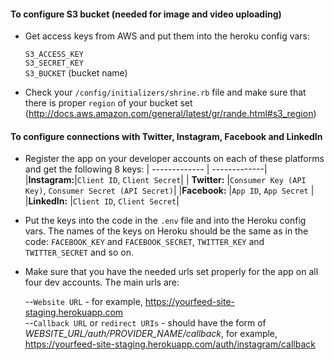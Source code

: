 #### To configure S3 bucket (needed for image and video uploading)

- Get access keys from AWS and put them into the heroku config vars:

    `S3_ACCESS_KEY`   <br />
    `S3_SECRET_KEY`   <br />
    `S3_BUCKET`          (bucket name)
    
- Check your `/config/initializers/shrine.rb` file and make sure that there is proper `region` of your bucket set <br />
  (http://docs.aws.amazon.com/general/latest/gr/rande.html#s3_region)


#### To configure connections with Twitter, Instagram, Facebook and LinkedIn

- Register the app on your developer accounts on each of these platforms and get the following 8 keys:
   | ------------- | -------------|
    |**Instagram:**|`Client ID`, `Client Secret`|
   | **Twitter:**  |`Consumer Key (API Key)`, `Consumer Secret (API Secret)`|
    |**Facebook:** |`App ID`, `App Secret` |
    |**LinkedIn:** |`Client ID`, `Client Secret`|

- Put the keys into the code in the `.env` file and into the Heroku config vars. The names of the keys on Heroku should be the same as in the code: `FACEBOOK_KEY` and `FACEBOOK_SECRET`, `TWITTER_KEY` and `TWITTER_SECRET` and so on.

- Make sure that you have the needed urls set properly for the app on all four dev accounts. The main urls are:

    --`Website URL` - for example, https://yourfeed-site-staging.herokuapp.com <br />
    --`Callback URL` or `redirect URIs` - should have the form of _WEBSITE_URL/auth/PROVIDER_NAME/callback_, for example, https://yourfeed-site-staging.herokuapp.com/auth/instagram/callback
